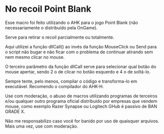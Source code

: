 # No recoil Point Blank

Esse macro foi feito utilizando o AHK para o jogo Point Blank (não necessariamente  o distribuído pela OnGame).

Serve para retirar o recoil parcialmente ou totalmente.

Aqui utilizei a função dllCall() ao invés da função MouseClick ou Send para o script não bugar e não ficar com o problema de continuar atirando sem nem mesmo clicar no mouse.

O terceiro parâmetro da função dllCall serve para selecionar qual botão do mouse apertar, sendo 2 o de clicar no botão esquerdo e 4 o de soltá-lo.

Sempre tente, pelo menos, compilar o código e transforma-lo em executável. Recomendo o compilador do AHK-H.

Use com moderação, o abuso de macros utilizando programas de terceiros e/ou qualquer outro programa oficial distribuído por empresas que vendem mouse, como exemplo Razer Synapse ou Logitech GHub é passivo de BAN GRADE X.

Não me responsabilizo caso você for banido por uso de quaisquer arquivos. Mais uma vez, use com moderação.

